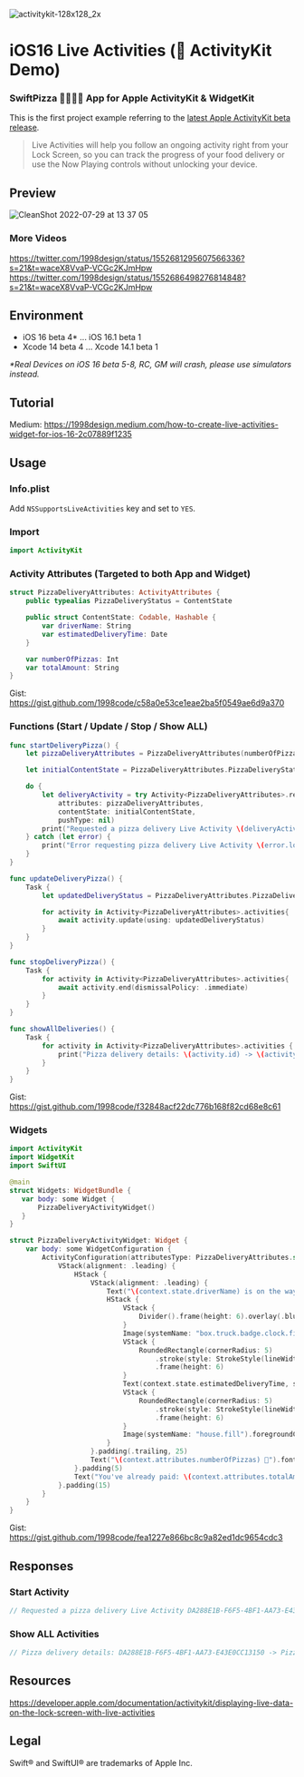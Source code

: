 ![activitykit-128x128_2x](https://user-images.githubusercontent.com/54872601/181689472-8f443ca9-4fa0-418b-b0d3-e0730883889a.png)

# iOS16 Live Activities ( ActivityKit Demo)
### SwiftPizza 🍕👨🏻‍🍳 App for Apple ActivityKit &amp; WidgetKit

This is the first project example referring to the <a href="https://developer.apple.com/news/?id=hi37aek8">latest Apple ActivityKit beta release</a>.

> Live Activities will help you follow an ongoing activity right from your Lock Screen, so you can track the progress of your food delivery or use the Now Playing controls without unlocking your device.

## Preview
![CleanShot 2022-07-29 at 13 37 05](https://user-images.githubusercontent.com/54872601/181690034-bf5b5c58-16c2-45e7-8ef3-57899b0bf208.gif)

### More Videos
https://twitter.com/1998design/status/1552681295607566336?s=21&t=waceX8VvaP-VCGc2KJmHpw
https://twitter.com/1998design/status/1552686498276814848?s=21&t=waceX8VvaP-VCGc2KJmHpw

## Environment
- iOS 16 beta 4* ... iOS 16.1 beta 1
- Xcode 14 beta 4 ... Xcode 14.1 beta 1

<i>*Real Devices on iOS 16 beta 5-8, RC, GM will crash, please use simulators instead.</i>

## Tutorial
Medium: https://1998design.medium.com/how-to-create-live-activities-widget-for-ios-16-2c07889f1235

## Usage
### Info.plist
Add `NSSupportsLiveActivities` key and set to `YES`.
### Import
```swift
import ActivityKit
```
### Activity Attributes (Targeted to both App and Widget)
```swift
struct PizzaDeliveryAttributes: ActivityAttributes {
    public typealias PizzaDeliveryStatus = ContentState

    public struct ContentState: Codable, Hashable {
        var driverName: String
        var estimatedDeliveryTime: Date
    }

    var numberOfPizzas: Int
    var totalAmount: String
}
```
Gist: https://gist.github.com/1998code/c58a0e53ce1eae2ba5f0549ae6d9a370
### Functions (Start / Update / Stop / Show ALL)
```swift
func startDeliveryPizza() {
    let pizzaDeliveryAttributes = PizzaDeliveryAttributes(numberOfPizzas: 1, totalAmount:"$99")

    let initialContentState = PizzaDeliveryAttributes.PizzaDeliveryStatus(driverName: "TIM 👨🏻‍🍳", estimatedDeliveryTime: Date().addingTimeInterval(15 * 60))

    do {
        let deliveryActivity = try Activity<PizzaDeliveryAttributes>.request(
            attributes: pizzaDeliveryAttributes,
            contentState: initialContentState,
            pushType: nil)
        print("Requested a pizza delivery Live Activity \(deliveryActivity.id)")
    } catch (let error) {
        print("Error requesting pizza delivery Live Activity \(error.localizedDescription)")
    }
}

func updateDeliveryPizza() {
    Task {
        let updatedDeliveryStatus = PizzaDeliveryAttributes.PizzaDeliveryStatus(driverName: "TIM 👨🏻‍🍳", estimatedDeliveryTime: Date().addingTimeInterval(60 * 60))

        for activity in Activity<PizzaDeliveryAttributes>.activities{
            await activity.update(using: updatedDeliveryStatus)
        }
    }
}

func stopDeliveryPizza() {
    Task {
        for activity in Activity<PizzaDeliveryAttributes>.activities{
            await activity.end(dismissalPolicy: .immediate)
        }
    }
}

func showAllDeliveries() {
    Task {
        for activity in Activity<PizzaDeliveryAttributes>.activities {
            print("Pizza delivery details: \(activity.id) -> \(activity.attributes)")
        }
    }
}
```
Gist: https://gist.github.com/1998code/f32848acf22dc776b168f82cd68e8c61

### Widgets
```swift
import ActivityKit
import WidgetKit
import SwiftUI

@main
struct Widgets: WidgetBundle {
   var body: some Widget {
       PizzaDeliveryActivityWidget()
   }
}

struct PizzaDeliveryActivityWidget: Widget {
    var body: some WidgetConfiguration {
        ActivityConfiguration(attributesType: PizzaDeliveryAttributes.self) { context in
            VStack(alignment: .leading) {
                HStack {
                    VStack(alignment: .leading) {
                        Text("\(context.state.driverName) is on the way!").font(.headline)
                        HStack {
                            VStack {
                                Divider().frame(height: 6).overlay(.blue).cornerRadius(5)
                            }
                            Image(systemName: "box.truck.badge.clock.fill").foregroundColor(.blue)
                            VStack {
                                RoundedRectangle(cornerRadius: 5)
                                    .stroke(style: StrokeStyle(lineWidth: 1, dash: [5]))
                                    .frame(height: 6)
                            }
                            Text(context.state.estimatedDeliveryTime, style: .timer)
                            VStack {
                                RoundedRectangle(cornerRadius: 5)
                                    .stroke(style: StrokeStyle(lineWidth: 1, dash: [5]))
                                    .frame(height: 6)
                            }
                            Image(systemName: "house.fill").foregroundColor(.green)
                        }
                    }.padding(.trailing, 25)
                    Text("\(context.attributes.numberOfPizzas) 🍕").font(.title).bold()
                }.padding(5)
                Text("You've already paid: \(context.attributes.totalAmount) + $9.9 Delivery Fee 💸").font(.caption).foregroundColor(.secondary)
            }.padding(15)
        }
    }
}
```
Gist: https://gist.github.com/1998code/fea1227e866bc8c9a82ed1dc9654cdc3

## Responses
### Start Activity
```swift
// Requested a pizza delivery Live Activity DA288E1B-F6F5-4BF1-AA73-E43E0CC13150
```
### Show ALL Activities
```swift
// Pizza delivery details: DA288E1B-F6F5-4BF1-AA73-E43E0CC13150 -> PizzaDeliveryAttributes(numberOfPizzas: 1, totalAmount: "$99")
```

## Resources
https://developer.apple.com/documentation/activitykit/displaying-live-data-on-the-lock-screen-with-live-activities

## Legal
Swift® and SwiftUI® are trademarks of Apple Inc.
